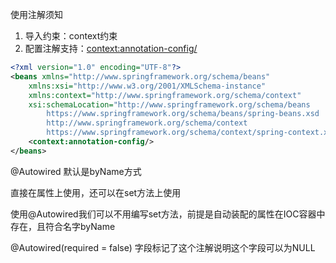 使用注解须知
1. 导入约束：context约束
2. 配置注解支持：<context:annotation-config/>
```xml
<?xml version="1.0" encoding="UTF-8"?>
<beans xmlns="http://www.springframework.org/schema/beans"
    xmlns:xsi="http://www.w3.org/2001/XMLSchema-instance"
    xmlns:context="http://www.springframework.org/schema/context"
    xsi:schemaLocation="http://www.springframework.org/schema/beans
        https://www.springframework.org/schema/beans/spring-beans.xsd
        http://www.springframework.org/schema/context
        https://www.springframework.org/schema/context/spring-context.xsd">
    <context:annotation-config/>
</beans>
```
@Autowired 默认是byName方式

直接在属性上使用，还可以在set方法上使用

使用@Autowired我们可以不用编写set方法，前提是自动装配的属性在IOC容器中存在，且符合名字byName

@Autowired(required = false)
字段标记了这个注解说明这个字段可以为NULL



